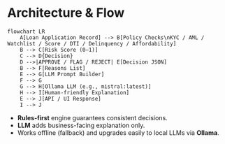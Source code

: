 
# Architecture & Flow

```mermaid
flowchart LR
    A[Loan Application Record] --> B[Policy Checks\nKYC / AML / Watchlist / Score / DTI / Delinquency / Affordability]
    B --> C[Risk Score (0–1)]
    C --> D{Decision}
    D -->|APPROVE / FLAG / REJECT| E[Decision JSON]
    B --> F[Reasons List]
    E --> G[LLM Prompt Builder]
    F --> G
    G --> H[Ollama LLM (e.g., mistral:latest)]
    H --> I[Human-friendly Explanation]
    E --> J[API / UI Response]
    I --> J
```

- **Rules-first** engine guarantees consistent decisions.
- **LLM** adds business-facing explanation only.
- Works offline (fallback) and upgrades easily to local LLMs via **Ollama**.
